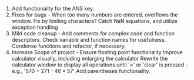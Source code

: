 1. Add functionality for the ANS key.
2. Fixes for bugs -
        When too many numbers are entered, overflows the window. Fix by limiting characters?
        Catch NaN equations, and utilize exception handling
3. Mild code cleanup -
        Add comments for complex code and function descriptors.
        Check variable and function names for usefulness.
        Condense functions and refactor, if necessary.
4. Increase Scope of project -
        Ensure floating point functionality
        Improve calculator visually, including enlarging the calculator
        Rewrite the calculator window to display all operations until '=' or 'clear' is pressed -
            e.g., '570 + 271 - 46 * 57'
        Add parentheses functionality.